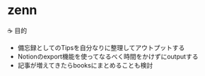 # zenn

☕️ 目的
- 備忘録としてのTipsを自分なりに整理してアウトプットする
- Notionのexport機能を使ってなるべく時間をかけずにoutputする
- 記事が増えてきたらbooksにまとめることも検討
